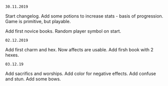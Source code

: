 `30.11.2019`

Start changelog. Add some potions to increase stats - basis of progression.
Game is primitive, but playable.

Add first novice books. Random player symbol on start.

`02.12.2019`

Add first charm and hex. Now affects are usable. Add firsh book with 2 hexes.

`03.12.19`

Add sacrifics and worships.
Add color for negative effects.
Add confuse and stun.
Add some bows.

